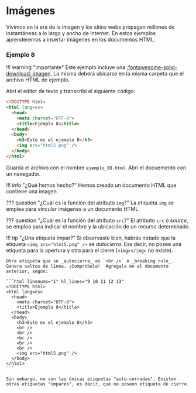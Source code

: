 # Imágenes
Vivimos en la era de la imagen y los sitios webs propagan millones de instantáneas a lo largo y ancho de internet. En estos ejemplos aprenderemos a insertar imágenes en los documentos HTML. 


### Ejemplo 8

!!! warning "Importante"
    Este ejemplo incluye una [:fontawesome-solid-download:&nbsp;imagen](imgHTMLFundamentos/html5.png). La misma deberá ubicarse en la misma carpeta que el archivo HTML de ejemplo. 

Abrí el editor de texto y transcribí el siguiente código: 

```html linenums="1" hl_lines="9"
<!DOCTYPE html>
<html lang=es>
  <head>
    <meta charset="UTF-8">
    <title>Ejemplo 8</title>
  </head>
  <body>
    <h3>Este es el ejemplo 8</h3>
    <img src="html5.png" /> 
  </body>
</html>
```

Guarda el archivo con el nombre `ejemplo_08.html`. Abrí el docuemento con un navegador.

!!! info "¿Qué hemos hecho?"
    Hemos creado un documento HTML que contiene una imagen.

??? question "¿Cuál es la función del atributo `img`?"
    La etiqueta `img` se emplea para vincular imágenes a un documento HTML

??? question "¿Cuál es la función del atributo `src`?"
    El atributo `src` ó _source_, se emplea para indicar el nombre y la ubicación de un recurso determinado.  


!!! tip "¿Una etiqueta impar?"
    Si observaste bien, habrás notado que la etiqueta `<img src="html5.png" />` se _autocierra_. Ess decir, no posee una etiqueta para la apertura y otra para el cierre (`<img></img>` no existe). 

    Otra etiqueta que se _autocierra_ es `<br />` ó _breaking rule_. Genera saltos de línea. ¡Comprobalo!  Agregala en el documento anterior, según: 

    ```html linenums="1" hl_lines="9 10 11 12 13"
    <!DOCTYPE html>
    <html lang=es>
      <head>
        <meta charset="UTF-8">
        <title>Ejemplo 8</title>
      </head>
      <body>
        <h3>Este es el ejemplo 8</h3>
        <br />
        <br />
        <br />
        <br />
        <br />
        <img src="html5.png" /> 
      </body>
    </html>
    ```

    Sin embargo, no son las únicas etiquetas "auto-cerradas". Existen otras etiquetas "impares", es decir, que no poseen etiqueta de cierre. 